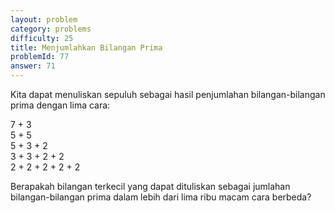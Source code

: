 ```yaml
---
layout: problem
category: problems
difficulty: 25
title: Menjumlahkan Bilangan Prima
problemId: 77
answer: 71
---
```

Kita dapat menuliskan sepuluh sebagai hasil penjumlahan bilangan-bilangan prima dengan lima cara:

7 + 3  
 5 + 5  
 5 + 3 + 2  
 3 + 3 + 2 + 2  
 2 + 2 + 2 + 2 + 2

Berapakah bilangan terkecil yang dapat dituliskan sebagai jumlahan bilangan-bilangan prima dalam lebih dari lima ribu macam cara berbeda?
